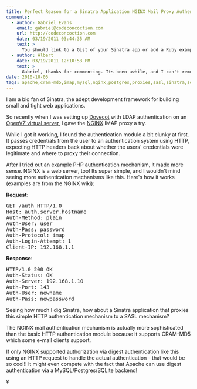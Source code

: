 ```yaml
---
title: Perfect Reason for a Sinatra Application NGINX Mail Proxy Authentication
comments:
  - author: Gabriel Evans
    email: gabriel@codeconcoction.com
    url: http://codeconcoction.com
    date: 03/19/2011 03:44:35 AM
    text: >
      You should link to a Gist of your Sinatra app or add a Ruby example to the Nginx wiki. I've been doing some reading on Nginx's mail authentication and this would definitely save me some time.
  - author: Albert
    date: 03/19/2011 12:10:53 PM
    text: >
      Gabriel, thanks for commenting. Its been awhile, and I can't remember where I was doing my testing, but I do remember thinking that it would be more efficient to simply start over with a goal in mind, than try to retain and glean any value from my experiments.<br/><br/>Also, regarding Sinatra - I recently read through the codebase again and was surprised how much it has grown over the past year. I loved how bare and low-level it was! I haven't actually used the newer version yet, but given how modular Rails 3 is now, I might just use that instead, because I'm doing a lot more Rails development in general these days.<br/><br/>If the NGINX authentication script could be done very simply, I might just create it using the Ruby FastCGI library. Here's an example:<br/><br/><a href="http://www.docunext.com/wiki/Example_Ruby_FastCGI_Script" rel="nofollow">http://www.docunext.com/wiki/Example_Ruby_FastCGI_Script</a>
date: 2010-10-05
tags: apache,cram-md5,imap,mysql,nginx,postgres,proxies,sasl,sinatra,sqlite
---
```

I am a big fan of Sinatra, the adept development framework for building small and tight web applications.

So recently when I was setting up [Dovecot](http://www.docunext.com/wiki/Dovecot) with LDAP authentication on an [OpenVZ virtual server](http://www.docunext.com/wiki/OpenVZ), I gave the [NGINX](http://www.docunext.com/wiki/NGINX) IMAP proxy a try.

While I got it working, I found the authentication module a bit clunky at first. It passes credentials from the user to an authentication system using HTTP, expecting HTTP headers back about whether the users' credentials were legitimate and where to proxy their connection.

After I tried out an example PHP authentication mechanism, it made more sense. NGINX is a web server, too! Its super simple, and I wouldn't mind seeing more authentication mechanisms like this. Here's how it works (examples are from the NGINX wiki):

**Request**:

<pre class="sh_sh">
GET /auth HTTP/1.0
Host: auth.server.hostname
Auth-Method: plain
Auth-User: user
Auth-Pass: password
Auth-Protocol: imap
Auth-Login-Attempt: 1
Client-IP: 192.168.1.1
</pre>

**Response**:
<pre class="sh_sh">
HTTP/1.0 200 OK
Auth-Status: OK
Auth-Server: 192.168.1.10
Auth-Port: 143
Auth-User: newname
Auth-Pass: newpassword
</pre>

Seeing how much I dig Sinatra, how about a Sinatra application that proxies this simple HTTP authentication mechanism to a SASL mechanism?

The NGINX mail authentication mechanism is actually more sophisticated than the basic HTTP authentication module because it supports CRAM-MD5 which some e-mail clients support.

If only NGINX supported authorization via digest authentication like this using an HTTP request to handle the actual authentication - that would be so cool!! It might even compete with the fact that Apache can use digest authentication via a MySQL/Postgres/SQLite backend!

¥

